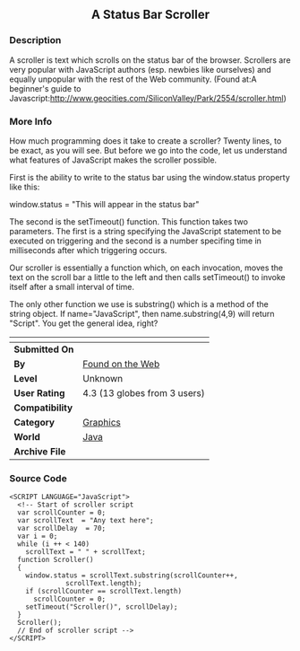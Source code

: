 ﻿<div align="center">

## A Status Bar Scroller


</div>

### Description

A scroller is text which scrolls on the status bar of the browser. Scrollers are very popular with JavaScript authors (esp. newbies like ourselves) and equally unpopular with the rest of the Web community. (Found at:A beginner's guide to Javascript:http://www.geocities.com/SiliconValley/Park/2554/scroller.html)
 
### More Info
 
How much programming does it take to create a scroller? Twenty lines, to be exact, as you will see. But before we go into the code, let us understand what features of JavaScript makes the scroller possible.

First is the ability to write to the status bar using the window.status property like this:

window.status = "This will appear in the status bar"

The second is the setTimeout() function. This function takes two parameters. The first is a string specifying the JavaScript statement to be executed on triggering and the second is a number specifing time in milliseconds after which triggering occurs.

Our scroller is essentially a function which, on each invocation, moves the text on the scroll bar a little to the left and then calls setTimeout() to invoke itself after a small interval of time.

The only other function we use is substring() which is a method of the string object. If name="JavaScript", then name.substring(4,9) will return "Script". You get the general idea, right?


<span>             |<span>
---                |---
**Submitted On**   |
**By**             |[Found on the Web](https://github.com/Planet-Source-Code/PSCIndex/blob/master/ByAuthor/found-on-the-web.md)
**Level**          |Unknown
**User Rating**    |4.3 (13 globes from 3 users)
**Compatibility**  |
**Category**       |[Graphics](https://github.com/Planet-Source-Code/PSCIndex/blob/master/ByCategory/graphics__2-75.md)
**World**          |[Java](https://github.com/Planet-Source-Code/PSCIndex/blob/master/ByWorld/java.md)
**Archive File**   |[](https://github.com/Planet-Source-Code/found-on-the-web-a-status-bar-scroller__2-22/archive/master.zip)





### Source Code

```
<SCRIPT LANGUAGE="JavaScript">
  <!-- Start of scroller script
  var scrollCounter = 0;
  var scrollText  = "Any text here";
  var scrollDelay  = 70;
  var i = 0;
  while (i ++ < 140)
	scrollText = " " + scrollText;
  function Scroller()
  {
	window.status = scrollText.substring(scrollCounter++,
			  scrollText.length);
	if (scrollCounter == scrollText.length)
	  scrollCounter = 0;
	setTimeout("Scroller()", scrollDelay);
  }
  Scroller();
  // End of scroller script -->
</SCRIPT>
```


